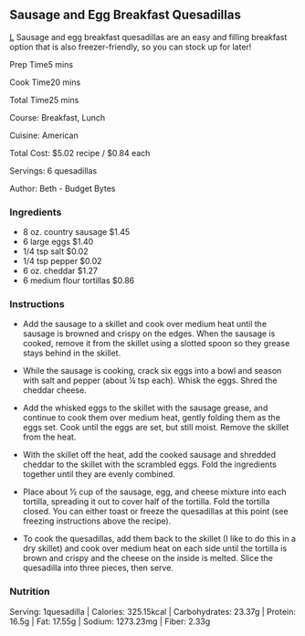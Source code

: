 ## Sausage and Egg Breakfast Quesadillas
[L](https://www.budgetbytes.com/sausage-and-egg-breakfast-quesadillas/)
Sausage and egg breakfast quesadillas are an easy and filling breakfast option that is also freezer-friendly, so you can stock up for later!

Prep Time5 mins

Cook Time20 mins

Total Time25 mins

Course: Breakfast, Lunch

Cuisine: American

Total Cost: $5.02 recipe / $0.84 each

 

Servings: 6 quesadillas

 

Author: Beth - Budget Bytes

### Ingredients

-   8 oz. country sausage $1.45
-   6 large eggs $1.40
-   1/4 tsp salt $0.02
-   1/4 tsp pepper $0.02
-   6 oz. cheddar $1.27
-   6 medium flour tortillas $0.86

### Instructions

-   Add the sausage to a skillet and cook over medium heat until the sausage is browned and crispy on the edges. When the sausage is cooked, remove it from the skillet using a slotted spoon so they grease stays behind in the skillet.
    
-   While the sausage is cooking, crack six eggs into a bowl and season with salt and pepper (about ¼ tsp each). Whisk the eggs. Shred the cheddar cheese.
    
-   Add the whisked eggs to the skillet with the sausage grease, and continue to cook them over medium heat, gently folding them as the eggs set. Cook until the eggs are set, but still moist. Remove the skillet from the heat.
    
-   With the skillet off the heat, add the cooked sausage and shredded cheddar to the skillet with the scrambled eggs. Fold the ingredients together until they are evenly combined.
    
-   Place about ½ cup of the sausage, egg, and cheese mixture into each tortilla, spreading it out to cover half of the tortilla. Fold the tortilla closed. You can either toast or freeze the quesadillas at this point (see freezing instructions above the recipe).
    
-   To cook the quesadillas, add them back to the skillet (I like to do this in a dry skillet) and cook over medium heat on each side until the tortilla is brown and crispy and the cheese on the inside is melted. Slice the quesadilla into three pieces, then serve.
    

### Nutrition

Serving: 1quesadilla | Calories: 325.15kcal | Carbohydrates: 23.37g | Protein: 16.5g | Fat: 17.55g | Sodium: 1273.23mg | Fiber: 2.33g